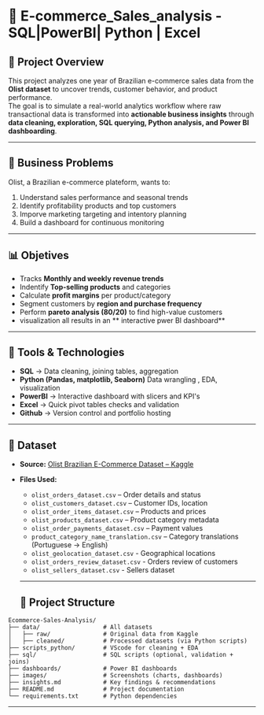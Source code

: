 # 🛒 E-commerce_Sales_analysis - SQL|PowerBI| Python | Excel 

## 📖 Project Overview 
This project analyzes one year of Brazilian e-commerce sales data from the **Olist dataset** to uncover trends, customer behavior, and product performance.  
The goal is to simulate a real-world analytics workflow where raw transactional data is transformed into **actionable business insights** through **data cleaning, exploration, SQL querying, Python analysis, and Power BI dashboarding**.

---
## 🎯 Business Problems 
Olist, a Brazilian e-commerce plateform, wants to:
1. Understand sales performance and seasonal trends
2. Identify profitability products and top customers
3. Imporve marketing targeting and intentory planning
4. Build a dashboard for continuous monitoring

---
## 📊 Objetives 
- Tracks **Monthly and weekly revenue trends**
- Indentify **Top-selling products** and categories
- Calculate **profit margins** per product/category
- Segment customers by **region and purchase frequency**
- Perform **pareto analysis (80/20)** to find high-value customers
- visualization all results in an ** interactive pwer BI dashboard**
---

## 🧰 Tools & Technologies 
- **SQL** -> Data cleaning, joining tables, aggregation
- **Python (Pandas, matplotlib, Seaborn)** Data wrangling , EDA, visualization
- **PowerBI** -> Interactive dashboard with slicers and KPI's
- **Excel** -> Quick pivot tables checks and validation
- **Github** -> Version control and portfolio hosting
---
## 📂 Dataset

- **Source:** [Olist Brazilian E-Commerce Dataset – Kaggle](https://www.kaggle.com/datasets/olistbr/brazilian-ecommerce)
- **Files Used:**
  - `olist_orders_dataset.csv` – Order details and status
  - `olist_customers_dataset.csv` – Customer IDs, location
  - `olist_order_items_dataset.csv` – Products and prices
  - `olist_products_dataset.csv` – Product category metadata
  - `olist_order_payments_dataset.csv` – Payment values
  - `product_category_name_translation.csv` – Category translations (Portuguese → English)
  - `olist_geolocation_dataset.csv` - Geographical locations
  - `olist_orders_review_dataset.csv` - Orders review of customers
  - `olist_sellers_dataset.csv` - Sellers dataset
 
  ---
  ## 📂 Project Structure

```plaintext
Ecommerce-Sales-Analysis/
├── data/                  # All datasets
│   ├── raw/               # Original data from Kaggle
│   ├── cleaned/           # Processed datasets (via Python scripts)
├── scripts_python/        # VScode for cleaning + EDA
├── sql/                   # SQL scripts (optional, validation + joins)
├── dashboards/            # Power BI dashboards
├── images/                # Screenshots (charts, dashboards)
├── insights.md            # Key findings & recommendations
├── README.md              # Project documentation
└── requirements.txt       # Python dependencies

```
---










